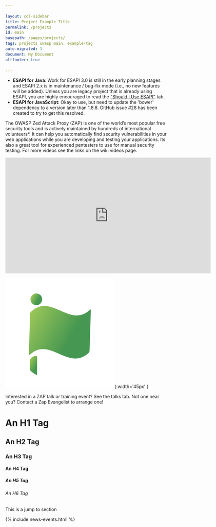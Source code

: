 ```yaml
---

layout: col-sidebar
title: Project Example Title
permalink: /projects
id: main
basepath: /pages/projects/
tags: projects owasp main, example-tag
auto-migrated: 1
document: My Document
altfooter: true

---
```


<!-- Build 03 -->

* **ESAPI for Java**: Work for ESAPI 3.0 is still in the early planning stages and ESAPI 2.x is in maintenance / bug-fix mode (i.e., no new features will be added). Unless you are legacy project that is already using ESAPI, you are highly encouraged to read the <a href="#div-exampletwo" onclick="location.hash='div-exampletwo'; location.reload();">"Should I Use ESAPI"</a>&nbsp;tab.
* **ESAPI for JavaScript**: Okay to use, but need to update the 'bower' dependency to a version later than 1.8.8. GitHub issue #28 has been created to try to get this resolved.

The OWASP Zed Attack Proxy (ZAP) is one of the world’s most popular free security tools and is actively maintained by hundreds of international volunteers*. It can help you automatically find security vulnerabilities in your web applications while you are developing and testing your applications. Its also a great tool for experienced pentesters to use for manual security testing. 
For more videos see the links on the wiki videos page.

<iframe src="https://www.youtube.com/embed/ztfgip-UhWw?" allowfullscreen width="640" height="360" frameborder="0" allow="accelerometer; autoplay; encrypted-media; gyroscope; picture-in-picture;" ></iframe>

![Flagship Project](/assets/images/common/owasp_level_flagship_2.svg){:width='45px' }

Interested in a ZAP talk or training event? See the talks tab. Not one near you? Contact a Zap Evangelist to arrange one! 

<h1>An H1 Tag</h1>
<h2>An H2 Tag</h2>
<h3>An H3 Tag</h3>
<h4>An H4 Tag</h4>
<h5>An H5 Tag</h5>
<h6>An H6 Tag</h6>

<section id="jumpdiv">
This is a jump to section
</section>

{% include news-events.html %}